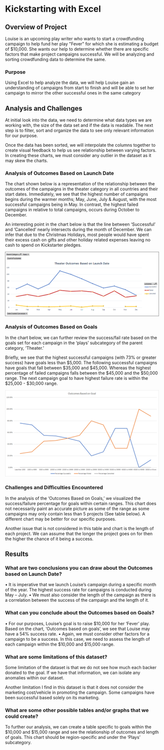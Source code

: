 # Kickstarting with Excel
 
## Overview of Project
Louise is an upcoming play writer who wants to start a crowdfunding campaign to help fund her play "Fever" for which she is estimating a budget of $10,000. She wants our help to determine whether there are specific factors that make project campaigns successful. We will be analyzing and sorting crowdfunding data to determine the same.
 
### Purpose
Using Excel to help analyze the data, we will help Louise gain an understanding of campaigns from start to finish and will be able to set her campaign to mirror the other successful ones in the same category
 
## Analysis and Challenges
At initial look into the data, we need to determine what data types we are working with, the size of the data set and if the data is readable. The next step is to filter, sort and organize the data to see only relevant information for our purpose. 

Once the data has been sorted, we will interpolate the columns together to create visual feedback to help us see relationship between varying factors. In creating these charts, we must consider any outlier in the dataset as it may skew the charts. 

### Analysis of Outcomes Based on Launch Date
The chart shown below is a representation of the relationship between the outcomes of the campaigns in the theater category in all countries and their start dates. Immediately, we see that the highest number of campaigns begins during the warmer months; May, June, July & August, with the most successful campaigns being in May. In contrast, the highest failed campaigns in relative to total campaigns, occurs during October to December.

An interesting point in the chart below is that the line between ‘Successful’ and ‘Cancelled’ nearly intersects during the month of December. We can infer that due to the Christmas Holidays, most people would have spent their excess cash on gifts and other holiday related expenses leaving no cash to spend on Kickstarter pledges. 

![Theater_Outcomes_vs_Launch](Resources/Theater_Outcomes_vs_Launch.png)
  
### Analysis of Outcomes Based on Goals
In the chart below, we can further review the success/fail rate based on the goals set for each campaign in the ‘plays’ subcategory of the parent category, ‘Theater.’ 

Briefly, we see that the highest successful campaigns (with 73% or greater success) have goals less than $5,000. The following successful campaigns have goals that fall between $35,000 and $45,000. Whereas the highest percentage of failed campaigns falls between the $45,000 and the $50,000 range. The next campaign goal to have highest failure rate is within the $25,000 - $30,000 range.
 
![Outcomes_vs_Goals](Resources/Outcomes_vs_Goals.png)

### Challenges and Difficulties Encountered
 In the analysis of the ‘Outcomes Based on Goals,’ we visualized the success/failure percentage for goals within certain ranges. This chart does not necessarily paint an accurate picture as some of the range as some campaigns may only contain less than 5 projects (See table below).  A different chart may be better for our specific purposes.
 
Another issue that is not considered in this table and chart is the length of each project. We can assume that the longer the project goes on for then the higher the chance of it being a success. 

## Results
### What are two conclusions you can draw about the Outcomes based on Launch Date?
•	 It is imperative that we launch Louise’s campaign during a specific month of the year. The highest success rate for campaigns is conducted during May – July.
•	We must also consider the length of the campaign as there is a correlation between the success of the campaign and the length of it.

### What can you conclude about the Outcomes based on Goals?
•	For our purposes, Louise’s goal is to raise $10,000 for her ‘Fever’ play. Based on the chart, ‘Outcomes based on goals’, we see that Louise may have a 54% success rate.
•	Again, we must consider other factors for a campaign to be a success. In this case, we need to assess the length of each campaign within the $10,000 and $15,000 range. 

### What are some limitations of this dataset?

Some limitation of the dataset is that we do not see how much each backer donated to the goal. If we have that information, we can isolate any anomalies within our dataset.

Another limitation I find in this dataset is that it does not consider the marketing cost/vehicle in promoting the campaign. Some campaigns have been successful based solely on its marketing.

### What are some other possible tables and/or graphs that we could create?

To further our analysis, we can create a table specific to goals within the $10,000 and $15,000 range and see the relationship of outcomes and length of goals. This chart should be region-specific and under the ‘Plays’ subcategory.
